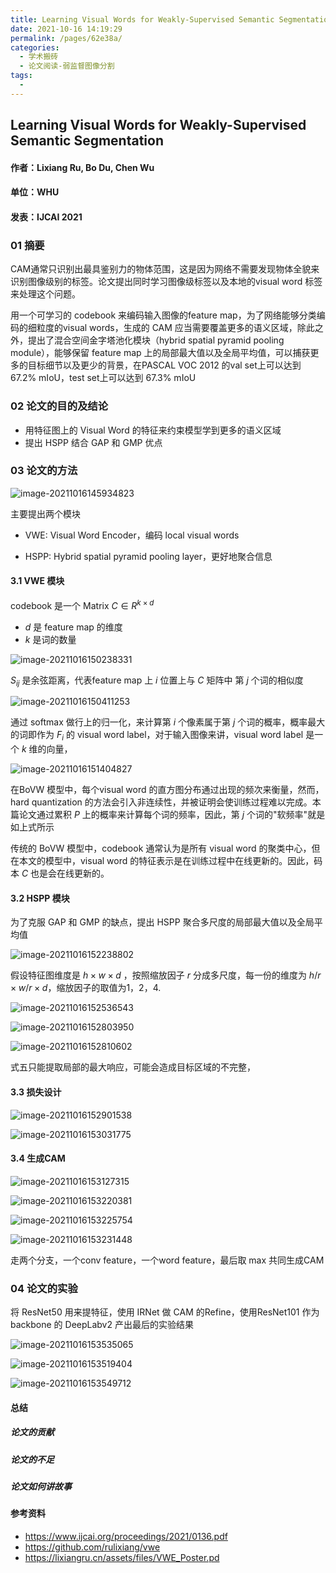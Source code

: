 ```yaml
---
title: Learning Visual Words for Weakly-Supervised Semantic Segmentation
date: 2021-10-16 14:19:29
permalink: /pages/62e38a/
categories:
  - 学术搬砖
  - 论文阅读-弱监督图像分割
tags:
  - 
---
```

## Learning Visual Words for Weakly-Supervised Semantic Segmentation

#### 作者：Lixiang Ru, Bo Du, Chen Wu

#### 单位：WHU

#### 发表：IJCAI 2021

### 01 摘要

CAM通常只识别出最具鉴别力的物体范围，这是因为网络不需要发现物体全貌来识别图像级别的标签。论文提出同时学习图像级标签以及本地的visual word 标签来处理这个问题。

用一个可学习的 codebook 来编码输入图像的feature map，为了网络能够分类编码的细粒度的visual words，生成的 CAM 应当需要覆盖更多的语义区域，除此之外，提出了混合空间金字塔池化模块（hybrid spatial pyramid pooling module），能够保留 feature map 上的局部最大值以及全局平均值，可以捕获更多的目标细节以及更少的背景，在PASCAL VOC 2012 的val set上可以达到 67.2% mIoU，test set上可以达到 67.3% mIoU

### 02 论文的目的及结论

- 用特征图上的 Visual Word 的特征来约束模型学到更多的语义区域
- 提出 HSPP 结合 GAP 和 GMP 优点

### 03 论文的方法

![image-20211016145934823](https://muyun-blog-pic.oss-cn-shanghai.aliyuncs.com/picgo/image-20211016145934823.png)

主要提出两个模块

- VWE: Visual Word Encoder，编码 local visual words

- HSPP: Hybrid spatial pyramid pooling layer，更好地聚合信息

#### 3.1 VWE 模块

codebook 是一个 Matrix  $C\in R^{k\times d}$ 

- $d$ 是 feature map 的维度
- $k$ 是词的数量

![image-20211016150238331](https://muyun-blog-pic.oss-cn-shanghai.aliyuncs.com/picgo/image-20211016150238331.png)

$S_{ij}$ 是余弦距离，代表feature map 上 $i$ 位置上与 $C$ 矩阵中 第 $j$ 个词的相似度

![image-20211016150411253](https://muyun-blog-pic.oss-cn-shanghai.aliyuncs.com/picgo/image-20211016150411253.png)

通过 softmax 做行上的归一化，来计算第 $i$ 个像素属于第 $j$ 个词的概率，概率最大的词即作为 $F_i$ 的 visual word label，对于输入图像来讲，visual word label 是一个 $k$ 维的向量，

![image-20211016151404827](https://muyun-blog-pic.oss-cn-shanghai.aliyuncs.com/picgo/image-20211016151404827.png)

在BoVW 模型中，每个visual word 的直方图分布通过出现的频次来衡量，然而，hard quantization 的方法会引入非连续性，并被证明会使训练过程难以完成。本篇论文通过累积 $P$ 上的概率来计算每个词的频率，因此，第 $j$ 个词的"软频率"就是如上式所示

传统的 BoVW 模型中，codebook 通常认为是所有 visual word 的聚类中心，但在本文的模型中，visual word 的特征表示是在训练过程中在线更新的。因此，码本 $C$ 也是会在线更新的。

#### 3.2 HSPP 模块

为了克服 GAP 和 GMP 的缺点，提出 HSPP 聚合多尺度的局部最大值以及全局平均值

![image-20211016152238802](https://muyun-blog-pic.oss-cn-shanghai.aliyuncs.com/picgo/image-20211016152238802.png)

假设特征图维度是 $h\times w\times d$ ，按照缩放因子 $r$ 分成多尺度，每一份的维度为 $h/r \times w/r \times d$，缩放因子的取值为1，2，4.

![image-20211016152536543](https://muyun-blog-pic.oss-cn-shanghai.aliyuncs.com/picgo/image-20211016152536543.png)

![image-20211016152803950](https://muyun-blog-pic.oss-cn-shanghai.aliyuncs.com/picgo/image-20211016152803950.png)

![image-20211016152810602](https://muyun-blog-pic.oss-cn-shanghai.aliyuncs.com/picgo/image-20211016152810602.png)

式五只能提取局部的最大响应，可能会造成目标区域的不完整，

#### 3.3 损失设计

![image-20211016152901538](https://muyun-blog-pic.oss-cn-shanghai.aliyuncs.com/picgo/image-20211016152901538.png)

![image-20211016153031775](https://muyun-blog-pic.oss-cn-shanghai.aliyuncs.com/picgo/image-20211016153031775.png)

#### 3.4 生成CAM 

![image-20211016153127315](https://muyun-blog-pic.oss-cn-shanghai.aliyuncs.com/picgo/image-20211016153127315.png)

![image-20211016153220381](https://muyun-blog-pic.oss-cn-shanghai.aliyuncs.com/picgo/image-20211016153220381.png)

![image-20211016153225754](https://muyun-blog-pic.oss-cn-shanghai.aliyuncs.com/picgo/image-20211016153225754.png)

![image-20211016153231448](https://muyun-blog-pic.oss-cn-shanghai.aliyuncs.com/picgo/image-20211016153231448.png)

走两个分支，一个conv feature，一个word feature，最后取 max 共同生成CAM

### 04 论文的实验

将 ResNet50 用来提特征，使用 IRNet 做 CAM 的Refine，使用ResNet101 作为 backbone 的 DeepLabv2 产出最后的实验结果

![image-20211016153535065](https://muyun-blog-pic.oss-cn-shanghai.aliyuncs.com/picgo/image-20211016153535065.png)

![image-20211016153519404](/home/muyun99/.config/Typora/typora-user-images/image-20211016153519404.png)

![image-20211016153549712](https://muyun-blog-pic.oss-cn-shanghai.aliyuncs.com/picgo/image-20211016153549712.png)

#### 总结

##### 论文的贡献

##### 论文的不足

##### 论文如何讲故事

#### 参考资料

- https://www.ijcai.org/proceedings/2021/0136.pdf
- https://github.com/rulixiang/vwe
- https://lixiangru.cn/assets/files/VWE_Poster.pd 